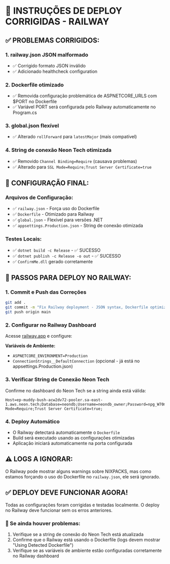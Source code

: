# 🚀 INSTRUÇÕES DE DEPLOY CORRIGIDAS - RAILWAY

## ✅ PROBLEMAS CORRIGIDOS:

### 1. **railway.json JSON malformado**
- ✅ Corrigido formato JSON inválido
- ✅ Adicionado healthcheck configuration

### 2. **Dockerfile otimizado**
- ✅ Removida configuração problemática de ASPNETCORE_URLS com $PORT no Dockerfile
- ✅ Variável PORT será configurada pelo Railway automaticamente no Program.cs

### 3. **global.json flexível**
- ✅ Alterado `rollForward` para `latestMajor` (mais compatível)

### 4. **String de conexão Neon Tech otimizada**
- ✅ Removido `Channel Binding=Require` (causava problemas)
- ✅ Alterado para `SSL Mode=Require;Trust Server Certificate=true`

## 🔧 CONFIGURAÇÃO FINAL:

### Arquivos de Configuração:
- ✅ `railway.json` - Força uso do Dockerfile
- ✅ `Dockerfile` - Otimizado para Railway
- ✅ `global.json` - Flexível para versões .NET
- ✅ `appsettings.Production.json` - String de conexão otimizada

### Testes Locais:
- ✅ `dotnet build -c Release` - ✅ SUCESSO
- ✅ `dotnet publish -c Release -o out` - ✅ SUCESSO  
- ✅ `ConfirmMe.dll` gerado corretamente

## 🚂 PASSOS PARA DEPLOY NO RAILWAY:

### 1. **Commit e Push das Correções**
```bash
git add .
git commit -m "Fix Railway deployment - JSON syntax, Dockerfile optimization, DB connection"
git push origin main
```

### 2. **Configurar no Railway Dashboard**
Acesse [railway.app](https://railway.app) e configure:

**Variáveis de Ambiente:**
- `ASPNETCORE_ENVIRONMENT=Production`
- `ConnectionStrings__DefaultConnection` (opcional - já está no appsettings.Production.json)

### 3. **Verificar String de Conexão Neon Tech**
Confirme no dashboard do Neon Tech se a string ainda está válida:
```
Host=ep-muddy-bush-acw2dv72-pooler.sa-east-1.aws.neon.tech;Database=neondb;Username=neondb_owner;Password=npg_W70mBLYezQIv;SSL Mode=Require;Trust Server Certificate=true;
```

### 4. **Deploy Automático**
- O Railway detectará automaticamente o `Dockerfile`
- Build será executado usando as configurações otimizadas
- Aplicação iniciará automaticamente na porta configurada

## ⚠️ LOGS A IGNORAR:
O Railway pode mostrar alguns warnings sobre NIXPACKS, mas como estamos forçando o uso do Dockerfile no `railway.json`, ele será ignorado.

## ✅ DEPLOY DEVE FUNCIONAR AGORA!

Todas as configurações foram corrigidas e testadas localmente. O deploy no Railway deve funcionar sem os erros anteriores.

### 🐛 Se ainda houver problemas:
1. Verifique se a string de conexão do Neon Tech está atualizada
2. Confirme que o Railway está usando o Dockerfile (logs devem mostrar "Using Detected Dockerfile")
3. Verifique se as variáveis de ambiente estão configuradas corretamente no Railway dashboard
